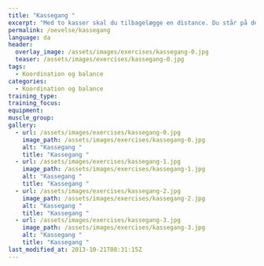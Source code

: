```yaml
---
title: "Kassegang "
excerpt: "Med to kasser skal du tilbagelægge en distance. Du står på den ene kasse og flytter den anden fremad."
permalink: /oevelse/kassegang
language: da
header:
  overlay_image: /assets/images/exercises/kassegang-0.jpg
  teaser: /assets/images/exercises/kassegang-0.jpg
tags:
  - Koordination og balance
categories:
  - Koordination og balance
training_type: 
training_focus: 
equipment:
muscle_group:
gallery:
  - url: /assets/images/exercises/kassegang-0.jpg
    image_path: /assets/images/exercises/kassegang-0.jpg
    alt: "Kassegang "
    title: "Kassegang "
  - url: /assets/images/exercises/kassegang-1.jpg
    image_path: /assets/images/exercises/kassegang-1.jpg
    alt: "Kassegang "
    title: "Kassegang "
  - url: /assets/images/exercises/kassegang-2.jpg
    image_path: /assets/images/exercises/kassegang-2.jpg
    alt: "Kassegang "
    title: "Kassegang "
  - url: /assets/images/exercises/kassegang-3.jpg
    image_path: /assets/images/exercises/kassegang-3.jpg
    alt: "Kassegang "
    title: "Kassegang "
last_modified_at: 2013-10-21T08:31:15Z
---
```



